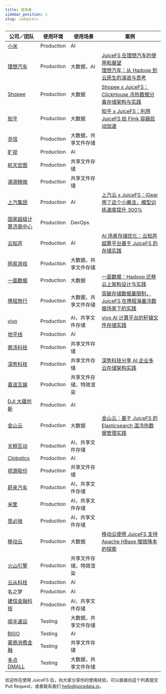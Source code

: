 ```yaml
---
title: 使用者
sidebar_position: 1
slug: /adopters
---
```


| 公司／团队                                       | 使用环境   | 使用场景               | 案例                                                                                                                                                                                                  |
|--------------------------------------------------|------------|------------------------|-------------------------------------------------------------------------------------------------------------------------------------------------------------------------------------------------------|
| [小米](https://www.mi.com)                       | Production | AI                     |                                                                                                                                                                                                       |
| [理想汽车](https://www.lixiang.com)              | Production | 大数据，AI             | [JuiceFS 在理想汽车的使用和展望](https://juicefs.com/zh-cn/blog/li-auto-with-juicefs)<br />[理想汽车：从 Hadoop 到云原生的演进与思考](https://juicefs.com/zh-cn/blog/liauto-case-hadoop-cloudnatrive) |
| [Shopee](https://shopee.com)                     | Production | 大数据                 | [Shopee x JuiceFS：ClickHouse 冷热数据分离存储架构与实践](https://juicefs.com/zh-cn/blog/shopee-clickhouse-with-juicefs)                                                                              |
| [知乎](https://www.zhihu.com)                    | Production | 大数据                 | [知乎 x JuiceFS：利用 JuiceFS 给 Flink 容器启动加速](https://juicefs.com/zh-cn/blog/zhihu-flink-with-juicefs)                                                                                         |
| [尧信](https://www.yaoxinhd.com)                 | Production | 大数据，共享文件存储   |                                                                                                                                                                                                       |
| [旷视](https://megvii.com)                       | Production | AI                     |                                                                                                                                                                                                       |
| [航天宏图](https://www.piesat.cn)                | Production | 共享文件存储           |                                                                                                                                                                                                       |
| [溯源精微](https://www.geneway.cn)               | Production | 共享文件存储           |                                                                                                                                                                                                       |
| [上汽集团](https://www.saicmotor.com/chinese)    | Production | AI                     | [上汽云 x JuiceFS：iGear 用了这个小魔法，模型训练速度提升 300%](https://juicefs.com/zh-cn/blog/performance-boost-3x-on-igear-platform)                                                                |
| [国家超级计算济南中心](https://www.nsccjn.cn)    | Production | DevOps                 |                                                                                                                                                                                                       |
| [云知声](https://www.unisound.com)               | Production | AI                     | [AI 场景存储优化：云知声超算平台基于 JuiceFS 的存储实践](https://juicefs.com/zh-cn/blog/juicefs-support-ai-storage-at-unisound)                                                                       |
| [网易游戏](https://game.163.com)                 | Production | 大数据，共享文件存储   |                                                                                                                                                                                                       |
| [一面数据](https://www.yimian.com.cn)            | Production | 大数据                 | [一面数据：Hadoop 迁移云上架构设计与实践](https://juicefs.com/zh-cn/blog/yimiancase)                                                                                                                  |
| [携程旅行](https://www.ctrip.com)                | Production | 大数据，共享文件存储   | [突破存储数据量限制，JuiceFS 在携程海量冷数据场景下的实践](https://juicefs.com/zh-cn/blog/xiecheng-case)                                                                                              |
| [vivo](https://www.vivo.com)                     | Production | AI，共享文件存储       | [vivo AI 计算平台的轩辕文件存储实践](https://www.infoq.cn/article/3oFSOWfYGsX5h7xzsIe6)                                                                                                               |
| [地平线](https://horizon.ai)                     | Production | AI                     |                                                                                                                                                                                                       |
| [商汤科技](https://www.sensetime.com/cn)         | Production | 共享文件存储           |                                                                                                                                                                                                       |
| [深势科技](https://www.dp.tech)                  | Production | 共享文件存储           | [深势科技分享 AI 企业多云存储架构实践](https://juicefs.com/zh-cn/blog/dptech-ai-storage-in-multi-cloud-practice)                                                                                      |
| [嘉谊互娱](http://www.joyient.com)               | Production | 共享文件存储，特效渲染 |                                                                                                                                                                                                       |
| [DJI 大疆创新](https://www.dji.com/cn)           | Production | AI                     |                                                                                                                                                                                                       |
| [金山云](https://www.ksyun.com)                  | Production | 大数据                 | [金山云：基于 JuiceFS 的 Elasticsearch 温冷热数据管理实践](https://juicefs.com/zh-cn/blog/user-stories/juicefs-elasticsearch-cold-heat-data-management)                                               |
| [天桐互动](https://www.kuaidianyuedu.com)        | Production | AI，共享文件存储       |                                                                                                                                                                                                       |
| [Clobotics](https://clobotics.com)               | Production | AI                     |                                                                                                                                                                                                       |
| [视源股份](http://www.cvte.com)                  | Production | 共享文件存储           |                                                                                                                                                                                                       |
| [蔚来汽车](https://www.nio.cn)                   | Production | AI，共享文件存储       |                                                                                                                                                                                                       |
| [米筐](https://www.ricequant.com)                | Production | AI，共享文件存储       |                                                                                                                                                                                                       |
| [思必驰](https://www.aispeech.com)               | Production | AI，共享文件存储       |                                                                                                                                                                                                       |
| [移动云](https://ecloud.he.chinamobile.com)      | Production | 大数据                 | [移动云使用 JuiceFS 支持 Apache HBase 增效降本的探索](https://juicefs.com/zh-cn/blog/juicefs-support-hbase-at-chinamobile-cloud)                                                                      |
| [火山引擎](https://www.volcengine.com)           | Production | 共享文件存储，特效渲染 |                                                                                                                                                                                                       |
| [云从科技](https://www.cloudwalk.com)            | Production | AI                     |                                                                                                                                                                                                       |
| 名之梦                                           | Production | AI                     |                                                                                                                                                                                                       |
| [建信金融科技](https://www.ccbft.com)            | Production | AI，共享文件存储       |                                                                                                                                                                                                       |
| [顺丰速运](https://www.sf-express.com)           | Testing    | 大数据，共享文件存储   |                                                                                                                                                                                                       |
| [BIGO](https://bigo.tv)                          | Testing    | AI                     |                                                                                                                                                                                                       |
| [蒙商消费金融](https://www.mengshangxiaofei.com) | Testing    | 共享文件存储           |                                                                                                                                                                                                       |
| [多点 DMALL](https://www.dmall.com)              | Testing    | 大数据，共享文件存储   |                                                                                                                                                                                                       |

欢迎你在使用 JuiceFS 后，向大家分享你的使用经验，可以直接向这个列表提交 Pull Request，或者联系我们 hello@juicedata.io。
